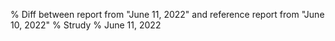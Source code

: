 % Diff between report from "June 11, 2022" and reference report from "June 10, 2022"
% Strudy
% June 11, 2022


